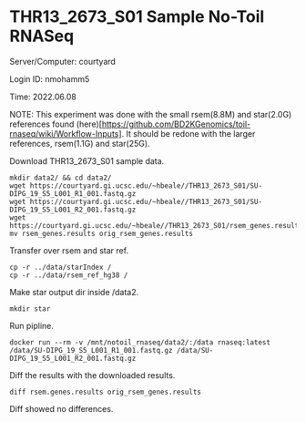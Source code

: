 # THR13_2673_S01 Sample No-Toil RNASeq

Server/Computer: courtyard

Login ID: nmohamm5

Time: 2022.06.08

NOTE: This experiment was done with the small rsem(8.8M) and star(2.0G) references found (here)[https://github.com/BD2KGenomics/toil-rnaseq/wiki/Workflow-Inputs].
It should be redone with the larger references, rsem(1.1G) and star(25G).

Download THR13_2673_S01 sample data.

```
mkdir data2/ && cd data2/
wget https://courtyard.gi.ucsc.edu/~hbeale//THR13_2673_S01/SU-DIPG_19_S5_L001_R1_001.fastq.gz
wget https://courtyard.gi.ucsc.edu/~hbeale//THR13_2673_S01/SU-DIPG_19_S5_L001_R2_001.fastq.gz
wget https://courtyard.gi.ucsc.edu/~hbeale//THR13_2673_S01/rsem_genes.results
mv rsem_genes.results orig_rsem_genes.results
```

Transfer over rsem and star ref.

```
cp -r ../data/starIndex /
cp -r ../data/rsem_ref_hg38 /
```

Make star output dir inside /data2.

```
mkdir star
```

Run pipline.

```
docker run --rm -v /mnt/notoil_rnaseq/data2/:/data rnaseq:latest /data/SU-DIPG_19_S5_L001_R1_001.fastq.gz /data/SU-DIPG_19_S5_L001_R2_001.fastq.gz
```

Diff the results with the downloaded results.

```
diff rsem.genes.results orig_rsem_genes.results
```

Diff showed no differences.
